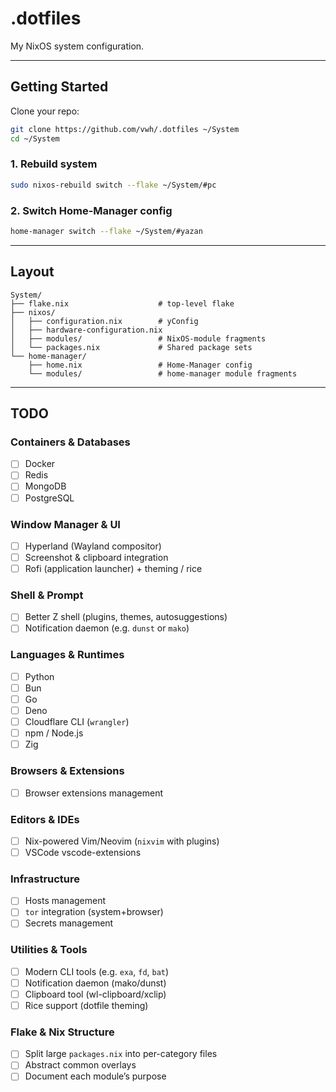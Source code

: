 # .dotfiles

My NixOS system configuration.

---

## Getting Started

Clone your repo:

```bash
git clone https://github.com/vwh/.dotfiles ~/System
cd ~/System
```

### 1. Rebuild system

```bash
sudo nixos-rebuild switch --flake ~/System/#pc
```

### 2. Switch Home-Manager config

```bash
home-manager switch --flake ~/System/#yazan
```

---

## Layout

```text
System/
├── flake.nix                    # top-level flake
├── nixos/
│   ├── configuration.nix        # yConfig
│   ├── hardware-configuration.nix
│   ├── modules/                 # NixOS-module fragments
│   └── packages.nix             # Shared package sets
└── home-manager/
    ├── home.nix                 # Home-Manager config
    └── modules/                 # home-manager module fragments
```

---

## TODO

### Containers & Databases

- [ ] Docker
- [ ] Redis
- [ ] MongoDB
- [ ] PostgreSQL

### Window Manager & UI

- [ ] Hyperland (Wayland compositor)
- [ ] Screenshot & clipboard integration
- [ ] Rofi (application launcher) + theming / rice

### Shell & Prompt

- [ ] Better Z shell (plugins, themes, autosuggestions)
- [ ] Notification daemon (e.g. `dunst` or `mako`)

### Languages & Runtimes

- [ ] Python
- [ ] Bun
- [ ] Go
- [ ] Deno
- [ ] Cloudflare CLI (`wrangler`)
- [ ] npm / Node.js
- [ ] Zig

### Browsers & Extensions

- [ ] Browser extensions management

### Editors & IDEs

- [ ] Nix-powered Vim/Neovim (`nixvim` with plugins)
- [ ] VSCode vscode-extensions

### Infrastructure

- [ ] Hosts management
- [ ] `tor` integration (system+browser)
- [ ] Secrets management

### Utilities & Tools

- [ ] Modern CLI tools (e.g. `exa`, `fd`, `bat`)
- [ ] Notification daemon (mako/dunst)
- [ ] Clipboard tool (wl-clipboard/xclip)
- [ ] Rice support (dotfile theming)

### Flake & Nix Structure

- [ ] Split large `packages.nix` into per-category files
- [ ] Abstract common overlays
- [ ] Document each module’s purpose
